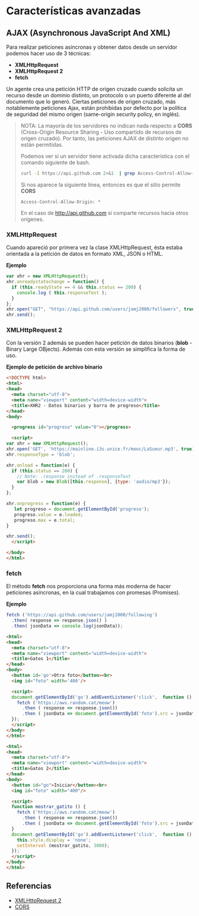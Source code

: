 
# Características avanzadas

## AJAX (Asynchronous JavaScript And XML)

Para realizar peticiones asíncronas y obtener datos desde un servidor podemos hacer uso de 3 técnicas:

- **XMLHttpRequest**
- **XMLHttpRequest 2**
- **fetch**

Un agente crea una petición HTTP de origen cruzado cuando solicita un recurso desde un dominio distinto, un protocolo o un puerto diferente al del documento que lo generó. Ciertas peticiones de origen cruzado, más notablemente peticiones Ajax, están prohibidas por defecto por la política de seguridad del mismo origen (same-origin security policy, en inglés).

> NOTA: La mayoría de los servidores no indican nada respecto a **CORS** (Cross-Origin Resource Sharing - Uso compartido de recursos de origen cruzado). Por tanto, las peticiones AJAX de distinto origen no están permitidas.
>
> Podemos ver si un servidor tiene activada dicha característica con el comando siguiente de bash. 
>```bash
>curl -I https://api.github.com 2>&1  | grep Access-Control-Allow-Origin
>```
>Si nos aparece la siguiente línea, entonces es que el sitio permite **CORS**
>
>```
>Access-Control-Allow-Origin: *
>```
>En el caso de http://api.github.com sí comparte recursos hacia otros orígenes.



### XMLHttpRequest

Cuando apareció por primera vez la clase XMLHttpRequest, ésta estaba orientada a la petición de datos en formato XML, JSON o HTML.

**Ejemplo**

```javascript
var xhr = new XMLHttpRequest();
xhr.onreadystatechange = function() {
  if (this.readyState == 4 && this.status == 200) {
    console.log ( this.responseText );
  }
};
xhr.open("GET", "https://api.github.com/users/jamj2000/followers", true);
xhr.send(); 
```


### XMLHttpRequest 2

Con la versión 2 además se pueden hacer petición de datos binarios (**blob** - Binary Large OBjects). Además con esta versión se simplifica la forma de uso.

**Ejemplo de petición de archivo binario**


```html
<!DOCTYPE html>
<html>
<head>
  <meta charset="utf-8">
  <meta name="viewport" content="width=device-width">
  <title>XHR2 - Datos binarios y barra de progreso</title>
</head>
<body>

  <progress id="progreso" value="0"></progress>

  <script>
var xhr = new XMLHttpRequest();
xhr.open('GET', 'https://mainline.i3s.unice.fr/mooc/LaSueur.mp3', true);
xhr.responseType = 'blob';

xhr.onload = function(e) {
  if (this.status == 200) {
    // Note: .response instead of .responseText
    var blob = new Blob([this.response], {type: 'audio/mp3'});
  }
};

xhr.onprogress = function(e) {
   let progreso = document.getElementById('progreso');
   progreso.value = e.loaded;
   progreso.max = e.total;
}

xhr.send();
  </script>

</body>
</html>
```


### fetch

El método **fetch** nos proporciona una forma más moderna de hacer peticiones asíncronas, en la cual trabajamos con promesas (Promises).

**Ejemplo**

```javascript
fetch ('https://api.github.com/users/jamj2000/following')
  .then( response => response.json() )
  .then( jsonData => console.log(jsonData));
 ``` 
 
```html
<html>
<head>
  <meta charset="utf-8">
  <meta name="viewport" content="width=device-width">
  <title>Gatos 1</title>
</head>
<body>
  <button id='go'>Otra foto</button><br>
  <img id="foto" width='400'/>

  <script>
  document.getElementById('go').addEventListener('click',  function () {
    fetch ('https://aws.random.cat/meow')
      .then ( response => response.json())
      .then ( jsonData => document.getElementById('foto').src = jsonData.file );      
  });  
  </script>
</body>  
</html>
```

```html
<html>
<head>
  <meta charset="utf-8">
  <meta name="viewport" content="width=device-width">
  <title>Gatos 2</title>
</head>
<body>
  <button id="go">Iniciar</button><br>
  <img id="foto" width="400"/>

  <script>
  function mostrar_gatito () {
    fetch ('https://aws.random.cat/meow')
      .then ( response => response.json())
      .then ( jsonData => document.getElementById('foto').src = jsonData.file );
  }
  document.getElementById('go').addEventListener('click',  function () {
    this.style.display = 'none';
    setInterval (mostrar_gatito, 3000);      
  });
  </script>
</body>  
</html>
```


## Referencias

- [XMLHttpRequest 2](https://www.html5rocks.com/en/tutorials/file/xhr2/)
- [CORS](https://developer.mozilla.org/es/docs/Web/HTTP/Access_control_CORS)
